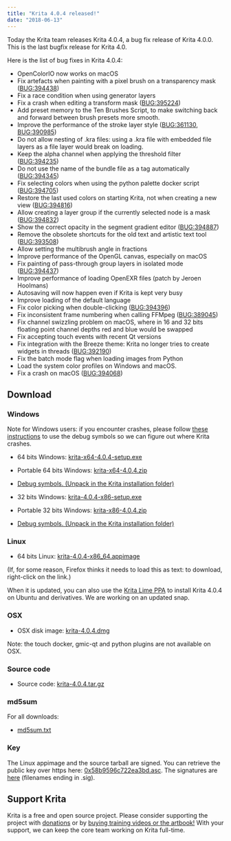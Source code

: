 ```yaml
---
title: "Krita 4.0.4 released!"
date: "2018-06-13"
---
```


Today the Krita team releases Krita 4.0.4, a bug fix release of Krita 4.0.0. This is the last bugfix release for Krita 4.0.

Here is the list of bug fixes in Krita 4.0.4:

- OpenColorIO now works on macOS
- Fix artefacts when painting with a pixel brush on a transparency mask ([BUG:394438](https://bugs.kde.org/show_bug.cgi?id=394438))
- Fix a race condition when using generator layers
- Fix a crash when editing a transform mask ([BUG:395224](https://bugs.kde.org/show_bug.cgi?id=395224))
- Add preset memory to the Ten Brushes Script, to make switching back and forward between brush presets more smooth.
- Improve the performance of the stroke layer style ([BUG:361130](https://bugs.kde.org/show_bug.cgi?id=361130), [BUG:390985](https://bugs.kde.org/show_bug.cgi?id=390985))
- Do not allow nesting of .kra files: using a .kra file with embedded file layers as a file layer would break on loading.
- Keep the alpha channel when applying the threshold filter ([BUG:394235](https://bugs.kde.org/show_bug.cgi?id=394235))
- Do not use the name of the bundle file as a tag automatically ([BUG:394345](https://bugs.kde.org/show_bug.cgi?id=394345))
- Fix selecting colors when using the python palette docker script ([BUG:394705](https://bugs.kde.org/show_bug.cgi?id=394705))
- Restore the last used colors on starting Krita, not when creating a new view ([BUG:394816](https://bugs.kde.org/show_bug.cgi?id=394816))
- Allow creating a layer group if the currently selected node is a mask ([BUG:394832](https://bugs.kde.org/show_bug.cgi?id=394832))
- Show the correct opacity in the segment gradient editor ([BUG:394887](https://bugs.kde.org/show_bug.cgi?id=394887))
- Remove the obsolete shortcuts for the old text and artistic text tool ([BUG:393508](https://bugs.kde.org/show_bug.cgi?id=393508))
- Allow setting the multibrush angle in fractions
- Improve performance of the OpenGL canvas, especially on macOS
- Fix painting of pass-through group layers in isolated mode ([BUG:394437](https://bugs.kde.org/show_bug.cgi?id=394437))
- Improve performance of loading OpenEXR files (patch by Jeroen Hoolmans)
- Autosaving will now happen even if Krita is kept very busy
- Improve loading of the default language
- Fix color picking when double-clicking ([BUG:394396](https://bugs.kde.org/show_bug.cgi?id=394396))
- Fix inconsistent frame numbering when calling FFMpeg ([BUG:389045](https://bugs.kde.org/show_bug.cgi?id=389045))
- Fix channel swizzling problem on macOS, where in 16 and 32 bits floating point channel depths red and blue would be swapped
- Fix accepting touch events with recent Qt versions
- Fix integration with the Breeze theme: Krita no longer tries to create widgets in threads ([BUG:392190](https://bugs.kde.org/show_bug.cgi?id=392190))
- Fix the batch mode flag when loading images from Python
- Load the system color profiles on Windows and macOS.
- Fix a crash on macOS ([BUG:394068](https://bugs.kde.org/show_bug.cgi?id=394068))

## Download

### Windows

Note for Windows users: if you encounter crashes, please follow [these instructions](https://docs.krita.org/en/reference_manual/dr_minw_debugger.html#dr-minw) to use the debug symbols so we can figure out where Krita crashes.

- 64 bits Windows: [krita-x64-4.0.4-setup.exe](https://download.kde.org/stable/krita/4.0.4/krita-x64-4.0.4-setup.exe)
- Portable 64 bits Windows: [krita-x64-4.0.4.zip](https://download.kde.org/stable/krita/4.0.4/krita-x64-4.0.4.zip)
- [Debug symbols. (Unpack in the Krita installation folder)](https://download.kde.org/stable/krita/4.0.4/krita-x64-4.0.4-dbg.zip)

- 32 bits Windows: [krita-4.0.4-x86-setup.exe](https://download.kde.org/stable/krita/4.0.4/krita-x86-4.0.4-setup.exe)
- Portable 32 bits Windows: [krita-x86-4.0.4.zip](https://download.kde.org/stable/krita/4.0.4/krita-x86-4.0.4.zip)
- [Debug symbols. (Unpack in the Krita installation folder)](https://download.kde.org/stable/krita/4.0.4/krita-x86-4.0.4-dbg.zip)

### Linux

- 64 bits Linux: [krita-4.0.4-x86\_64.appimage](https://download.kde.org/stable/krita/4.0.4/krita-4.0.4-x86_64.appimage)

(If, for some reason, Firefox thinks it needs to load this as text: to download, right-click on the link.)

When it is updated, you can also use the [Krita Lime PPA](https://launchpad.net/%7Ekritalime/+archive/ubuntu/ppa) to install Krita 4.0.4 on Ubuntu and derivatives. We are working on an updated snap.

### OSX

- OSX disk image: [krita-4.0.4.dmg](https://download.kde.org/stable/krita/4.0.4/krita-4.0.4.dmg)

Note: the touch docker, gmic-qt and python plugins are not available on OSX.

### Source code

- Source code: [krita-4.0.4.tar.gz](https://download.kde.org/stable/krita/4.0.4/krita-4.0.4.tar.gz)

### md5sum

For all downloads:

- [md5sum.txt](https://download.kde.org/stable/krita/4.0.4/md5sum.txt)

### Key

The Linux appimage and the source tarball are signed. You can retrieve the public key over https here: [0x58b9596c722ea3bd.asc](https://share.kde.org/index.php/s/fJ99V5mZvuyD0z8). The signatures are [here](http://download.kde.org/stable/krita/4.0.4/) (filenames ending in .sig).

## Support Krita

Krita is a free and open source project. Please consider supporting the project with [donations](/support-us/donations/) or by [buying training videos or the artbook!](/support-us/shop) With your support, we can keep the core team working on Krita full-time.
